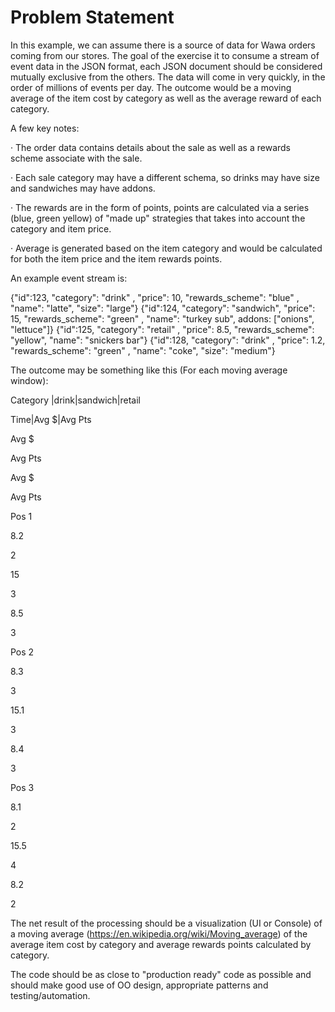 
# Problem Statement
In this example, we can assume there is a source of data for Wawa orders coming from our stores.  The goal of the exercise it to consume a stream of event data in the JSON format, each JSON document should be considered mutually exclusive from the others.  The data will come in very quickly, in the order of millions of events per day.  The outcome would be a moving average of the item cost by category as well as the average reward of each category.

A few key notes:

·         The order data contains details about the sale as well as a rewards scheme associate with the sale.

·         Each sale category may have a different schema, so drinks may have size and sandwiches may have addons.

·         The rewards are in the form of points, points are calculated via a series (blue, green yellow) of "made up" strategies that takes into account the category and item price.

·         Average is generated based on the item category and would be calculated for both the item price and the item rewards points.

An example event stream is:

{"id":123, "category": "drink" , "price": 10, "rewards_scheme": "blue" , "name": "latte", "size": "large"}
{"id":124, "category": "sandwich", "price": 15, "rewards_scheme": "green" , "name": "turkey sub", addons: ["onions", "lettuce"]}
{"id":125, "category": "retail" , "price": 8.5, "rewards_scheme": "yellow", "name": "snickers bar"}
{"id":128, "category": "drink" , "price": 1.2, "rewards_scheme": "green" , "name": "coke", "size": "medium"}

The outcome may be something like this (For each moving average window):

Category |drink|sandwich|retail

Time|Avg $|Avg Pts
	

Avg $
	

Avg Pts
	

Avg $
	

Avg Pts

Pos 1
	

8.2
	

2
	

15
	

3
	

8.5
	

3

Pos 2
	

8.3
	

3
	

15.1
	

3
	

8.4
	

3

Pos 3
	

8.1
	

2
	

15.5
	

4
	

8.2
	

2

The net result of the processing should be a visualization (UI or Console) of a moving average (https://en.wikipedia.org/wiki/Moving_average) of the average item cost by category and average rewards points calculated by category.

The code should be as close to "production ready" code as possible and should make good use of OO design, appropriate patterns and testing/automation.

